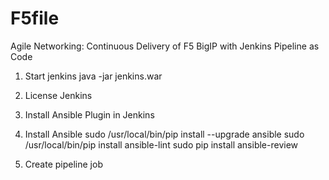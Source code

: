 # F5file
Agile Networking: Continuous Delivery of F5 BigIP with Jenkins Pipeline as Code

1) Start jenkins
java -jar jenkins.war

2) License Jenkins

3) Install Ansible Plugin in Jenkins

4) Install Ansible
sudo /usr/local/bin/pip install --upgrade ansible
sudo /usr/local/bin/pip install ansible-lint
sudo pip install ansible-review

5) Create pipeline job